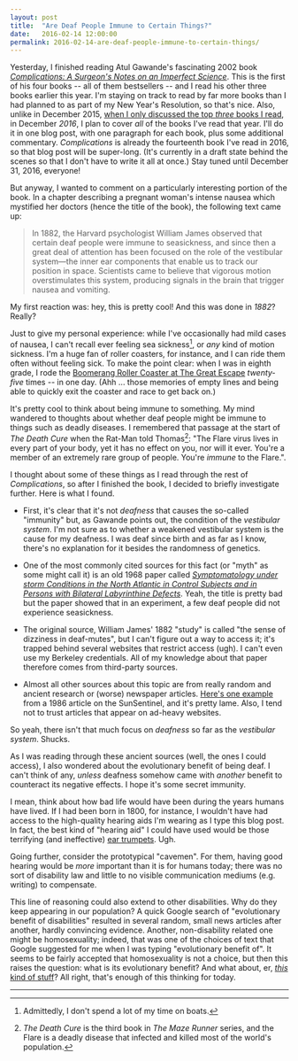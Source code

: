 ```yaml
---
layout: post
title:  "Are Deaf People Immune to Certain Things?"
date:   2016-02-14 12:00:00
permalink: 2016-02-14-are-deaf-people-immune-to-certain-things/
---
```


Yesterday, I finished reading Atul Gawande's fascinating 2002 book *[Complications: A Surgeon's
Notes on an Imperfect Science][1]*. This is the first of his four books -- all of them bestsellers
-- and I read his other three books earlier this year. I'm staying on track to read by far more
books than I had planned to as part of my New Year's Resolution, so that's nice. Also, unlike in
December 2015, [when I only discussed the top *three* books I read][2], in December *2016*, I plan
to cover *all* of the books I've read that year. I'll do it in one blog post, with one paragraph for
each book, plus some additional commentary. *Complications* is already the fourteenth book I've read
in 2016, so that blog post will be super-long. (It's currently in a draft state behind the scenes so
that I don't have to write it all at once.) Stay tuned until December 31, 2016, everyone!

But anyway, I wanted to comment on a particularly interesting portion of the book.  In a chapter
describing a pregnant woman's intense nausea which mystified her doctors (hence the title of the
book), the following text came up:

> In 1882, the Harvard psychologist William James observed that certain deaf people were immune to
> seasickness, and since then a great deal of attention has been focused on the role of the vestibular
> system—the inner ear components that enable us to track our position in space. Scientists came to
> believe that vigorous motion overstimulates this system, producing signals in the brain that trigger
> nausea and vomiting.

My first reaction was: hey, this is pretty cool! And this was done in *1882*? Really?

Just to give my personal experience: while I've occasionally had mild cases of nausea, I can't
recall ever feeling sea sickness[^admittedly], or *any* kind of motion sickness. I'm a huge fan of
roller coasters, for instance, and I can ride them often without feeling sick. To make the point
clear: when I was in eighth grade, I rode the [Boomerang Roller Coaster at The Great Escape][4]
*twenty-five* times -- in one day.  (Ahh ... those memories of empty lines and being able to quickly
exit the coaster and race to get back on.)

It's pretty cool to think about being immune to something. My mind wandered to thoughts about
whether deaf people might be immune to things such as deadly diseases. I remembered that passage at
the start of *The Death Cure* when the Rat-Man told Thomas[^maze_runner]: "The Flare virus lives
in every part of your body, yet it has no effect on you, nor will it ever. You're a member of an
extremely rare group of people. You're *immune* to the Flare.".

I thought about some of these things as I read through the rest of *Complications*, so after I
finished the book, I decided to briefly investigate further. Here is what I found.

* First, it's clear that it's not *deafness* that causes the so-called "immunity" but, as Gawande
  points out, the condition of the *vestibular system*. I'm not sure as to whether a weakened
  vestibular system is the cause for my deafness. I was deaf since birth and as far as I know,
  there's no explanation for it besides the randomness of genetics.

* One of the most commonly cited sources for this fact (or "myth" as some might call it) is an old
  1968 paper called *[Symptomatology under storm Conditions in the North Atlantic in Control
  Subjects and in Persons with Bilateral Labyrinthine Defects][5]*. Yeah, the title is pretty bad
  but the paper showed that in an experiment, a few deaf people did not experience seasickness.

* The original source, William James' 1882 "study" is called "the sense of dizziness in
  deaf-mutes", but I can't figure out a way to access it; it's trapped behind several websites that
  restrict access (ugh). I can't even use my Berkeley credentials. All of my knowledge about that
  paper therefore comes from third-party sources.

* Almost all other sources about this topic are from really random and ancient research or (worse)
  newspaper articles. [Here's one example][6] from a 1986 article on the SunSentinel, and it's
  pretty lame. Also, I tend not to trust articles that appear on ad-heavy websites.

So yeah, there isn't that much focus on *deafness* so far as the *vestibular system*. Shucks.

As I was reading through these ancient sources (well, the ones I could access), I also wondered
about the evolutionary benefit of being deaf. I can't think of any, *unless* deafness somehow came
with *another* benefit to counteract its negative effects. I hope it's some secret immunity.

I mean, think about how bad life would have been during the years humans have lived. If I had been
born in 1800, for instance, I wouldn't have had access to the high-quality hearing aids I'm wearing
as I type this blog post. In fact, the best kind of "hearing aid" I could have used would be those
terrifying (and ineffective) [ear trumpets][7]. Ugh.

Going further, consider the prototypical "cavemen".  For them, having good hearing would be *more*
important than it is for humans today; there was no sort of disability law and little to no visible
communication mediums (e.g. writing) to compensate.

This line of reasoning could also extend to other disabilities. Why do they keep appearing in our
population? A quick Google search of "evolutionary benefit of disabilities" resulted in several
random, small news articles after another, hardly convincing evidence. Another, non-disability
related one might be homosexuality; indeed, that was one of the choices of text that Google
suggested for me when I was typing "evolutionary benefit of". It seems to be fairly accepted that
homosexuality is not a choice, but then this raises the question: what is its evolutionary benefit?
And what about, er, [*this* kind of stuff][3]? All right, that's enough of this thinking for today.

***

[^admittedly]: Admittedly, I don't spend a lot of my time on boats.
[^maze_runner]: *The Death Cure* is the third book in *The Maze Runner* series, and the Flare is a
    deadly disease that infected and killed most of the world's population.

[1]:http://atulgawande.com/book/complications/
[2]:http://danieltakeshi.github.io/2015-12-28-my-three-favorite-books-i-read-in-2015/
[3]:http://www.scottaaronson.com/blog/?p=68
[4]:https://www.youtube.com/watch?v=cPKuh4yaKWI
[5]:http://www.tandfonline.com/doi/abs/10.3109/00016486809126317
[6]:http://articles.sun-sentinel.com/1986-08-17/features/8602180825_1_motion-sickness-traveler-researchers
[7]:https://en.wikipedia.org/wiki/History_of_hearing_aids

